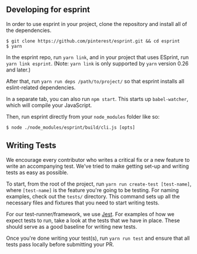 ## Developing for esprint

In order to use esprint in your project, clone the repository and install all of the dependencies.

```
$ git clone https://github.com/pinterest/esprint.git && cd esprint
$ yarn
```

In the esprint repo, run `yarn link`, and in your project that uses ESprint, run `yarn link esprint`. (Note: `yarn link` is only supported by `yarn` version 0.26 and later.)

After that, run `yarn run deps /path/to/project/` so that esprint installs all eslint-related dependencies.

In a separate tab, you can also run `npm start`. This starts up `babel-watcher`, which will compile your JavaScript.

Then, run esprint directly from your `node_modules` folder like so:

```
$ node ./node_modules/esprint/build/cli.js [opts]
```

## Writing Tests 

We encourage every contributor who writes a critical fix or a new feature to write an accompanying test. We've tried to make getting set-up and writing tests as easy as possible. 

To start, from the root of the project, run `yarn run create-test [test-name]`, where `[test-name]` is the feature you're going to be testing. For naming examples, check out the `tests/` directory. 
This command sets up all the necessary files and fixtures that you need to start writing tests. 

For our test-runner/framework, we use [Jest](https://github.com/facebook/jest). For examples of how we expect tests to run, take a look at the tests that we have in place. These should serve as a 
good baseline for writing new tests.

Once you're done writing your test(s), run `yarn run test` and ensure that all tests pass locally before submitting your PR. 

